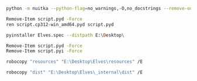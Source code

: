 
```bash
python -m nuitka --python-flag=no_warnings,-O,no_docstrings --remove-output --module script --include-package=script
````

```bash
Remove-Item script.pyd -Force
ren script.cp312-win_amd64.pyd script.pyd
````

```bash
pyinstaller Elves.spec --distpath E:\Desktop\ 
```

```bash
Remove-Item script.pyd -Force
Remove-Item script.pyi -Force
```

```bash
robocopy "resources" "E:\Desktop\Elves\resources" /E
```

```bash
robocopy "dist" "E:\Desktop\Elves\_internal\dist" /E
```